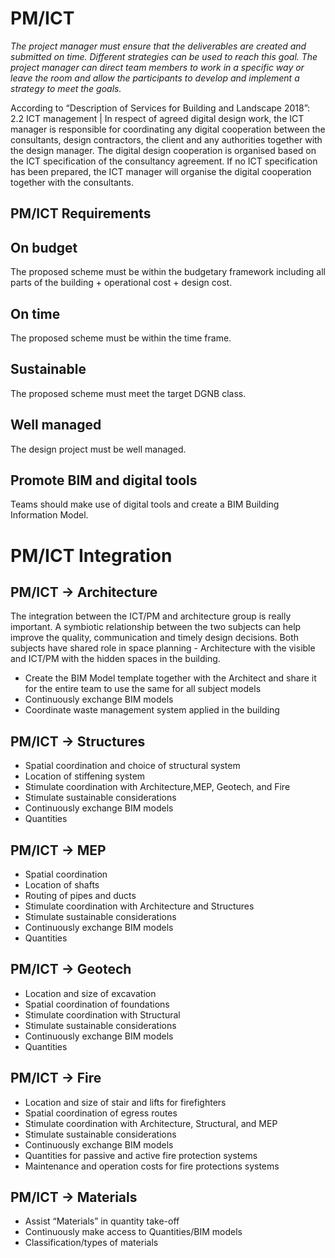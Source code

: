 # PM/ICT
*The project manager must ensure that the deliverables are created and submitted on time. Different strategies can be used to reach this goal. The project manager can direct team members to work in a specific way or leave the room and allow the participants to develop and implement a strategy to meet the goals.*


According to “Description of Services for Building and Landscape 2018”: 2.2 ICT management | In respect of agreed digital design work, the ICT manager is responsible for coordinating any digital cooperation between the consultants, design contractors, the client and any authorities together with the design manager. The digital design cooperation is organised based on the ICT specification of the consultancy agreement. If no ICT specification has been prepared, the ICT manager will organise the digital cooperation together with the consultants.

## PM/ICT Requirements 

## On budget
The proposed scheme must be within the budgetary framework including all parts of the building + operational cost + design cost.

## On time
The proposed scheme must be within the time frame.

## Sustainable
The proposed scheme must meet the target DGNB class.

## Well managed
The design project must be well managed.

## Promote BIM and digital tools
Teams should make use of digital tools and create a BIM Building Information Model.

# PM/ICT Integration

## PM/ICT -> Architecture
The integration between the ICT/PM and architecture group is really important. A symbiotic
relationship between the two subjects can help improve the quality, communication and timely design decisions. Both subjects have shared role in space planning - Architecture with the visible and ICT/PM with the hidden spaces in the building.

* Create the BIM Model template together with the Architect and share it for the entire team to use the same for all subject models
* Continuously exchange BIM models
* Coordinate waste management system applied in the building

## PM/ICT -> Structures
* Spatial coordination and choice of structural system
* Location of stiffening system
* Stimulate coordination with Architecture,MEP, Geotech, and Fire
* Stimulate sustainable considerations
* Continuously exchange BIM models
* Quantities

## PM/ICT -> MEP
* Spatial coordination
* Location of shafts
* Routing of pipes and ducts
* Stimulate coordination with Architecture and Structures
* Stimulate sustainable considerations
* Continuously exchange BIM models
* Quantities

## PM/ICT -> Geotech
* Location and size of excavation
* Spatial coordination of foundations
* Stimulate coordination with Structural
* Stimulate sustainable considerations
* Continuously exchange BIM models
* Quantities

## PM/ICT -> Fire
* Location and size of stair and lifts for firefighters
* Spatial coordination of egress routes
* Stimulate coordination with Architecture, Structural, and MEP
* Stimulate sustainable considerations
* Continuously exchange BIM models
* Quantities for passive and active fire protection systems
* Maintenance and operation costs for fire protections systems

## PM/ICT -> Materials
* Assist “Materials” in quantity take-off
* Continuously make access to Quantities/BIM models
* Classification/types of materials
